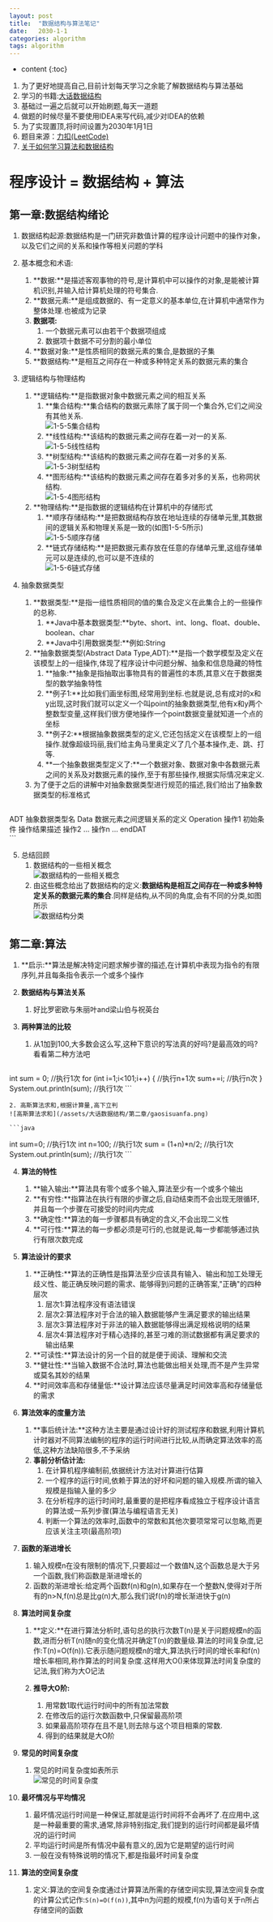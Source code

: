 ```yaml
---
layout: post
title:  "数据结构与算法笔记"
date:   2030-1-1
categories: algorithm
tags: algorithm
---
```


* content
{:toc}

1. 为了更好地提高自己,目前计划每天学习之余能了解数据结构与算法基础
2. 学习的书籍:[大话数据结构](https://book.douban.com/subject/6424904/)
3. 基础过一遍之后就可以开始刷题,每天一道题
4. 做题的时候尽量不要使用IDEA来写代码,减少对IDEA的依赖
5. 为了实现置顶,将时间设置为2030年1月1日
6. 题目来源：[力扣(LeetCode)](https://leetcode-cn.com)
7. [关于如何学习算法和数据结构](https://www.zhihu.com/question/313828787)









# 程序设计 = 数据结构 + 算法
## 第一章:数据结构绪论
1. 数据结构起源:数据结构是一门研究非数值计算的程序设计问题中的操作对象，以及它们之间的关系和操作等相关问题的学科

2. 基本概念和术语:
    1. **数据:**是描述客观事物的符号,是计算机中可以操作的对象,是能被计算机识别,并输入给计算机处理的符号集合.
    2. **数据元素:**是组成数据的、有一定意义的基本单位,在计算机中通常作为整体处理.也被成为记录
    3. **数据项:**
        1. 一个数据元素可以由若干个数据项组成
        2. 数据项十数据不可分割的最小单位
    4. **数据对象:**是性质相同的数据元素的集合,是数据的子集
    5. **数据结构:**是相互之间存在一种或多种特定关系的数据元素的集合

3. 逻辑结构与物理结构
    1. **逻辑结构:**是指数据对象中数据元素之间的相互关系
        1. **集合结构:**集合结构的数据元素除了属于同一个集合外,它们之间没有其他关系.  
            ![1-5-5集合结构](/assets/大话数据结构/第一章/1.5.1.png)
        2. **线性结构:**该结构的数据元素之间存在着一对一的关系.  
            ![1-5-5线性结构](/assets/大话数据结构/第一章/1.5.2.png)
        3. **树型结构:**该结构的数据元素之间存在着一对多的关系.   
            ![1-5-3树型结构](/assets/大话数据结构/第一章/1.5.3.png)
        4. **图形结构:**该结构的数据元素之间存在着多对多的关系，也称网状结构.  
            ![1-5-4图形结构](/assets/大话数据结构/第一章/1.5.4.png)
    2. **物理结构:**是指数据的逻辑结构在计算机中的存储形式
        1. **顺序存储结构:**是把数据结构存放在地址连续的存储单元里,其数据间的逻辑关系和物理关系是一致的(如图1-5-5所示)  
            ![1-5-5顺序存储](/assets/大话数据结构/第一章/1.5.5.png)
        2. **链式存储结构:**是把数据元素存放在任意的存储单元里,这组存储单元可以是连续的,也可以是不连续的   
            ![1-5-6链式存储](/assets/大话数据结构/第一章/1.5.6.png)
4. 抽象数据类型
    1. **数据类型:**是指一组性质相同的值的集合及定义在此集合上的一些操作的总称.  
        1. **Java中基本数据类型:**byte、short、int、long、float、double、boolean、char
        2. **Java中引用数据类型:**例如:String
    2. **抽象数据类型(Abstract Data Type,ADT):**是指一个数学模型及定义在该模型上的一组操作,体现了程序设计中问题分解、抽象和信息隐藏的特性
        1. **抽象:**抽象是指抽取出事物具有的普遍性的本质,其意义在于数据类型的数学抽象特性
        2. **例子1:**比如我们画坐标图,经常用到坐标.也就是说,总有成对的x和y出现,这时我们就可以定义一个叫point的抽象数据类型,他有x和y两个整数型变量,这样我们很方便地操作一个point数据变量就知道一个点的坐标
        3. **例子2:**根据抽象数据类型的定义,它还包括定义在该模型上的一组操作.就像超级玛丽,我们给主角马里奥定义了几个基本操作,走、跳、打等.
        4. **一个抽象数据类型定义了:**一个数据对象、数据对象中各数据元素之间的关系及对数据元素的操作,至于有那些操作,根据实际情况来定义.
    3. 为了便于之后的讲解中对抽象数据类型进行规范的描述,我们给出了抽象数据类型的标准格式

    ```
ADT 抽象数据类型名
Data
    数据元素之间逻辑关系的定义
Operation
    操作1
        初始条件
        操作结果描述
    操作2
        ...
    操作n
        ...
endDAT        
    ```

5. 总结回顾
    1. 数据结构的一些相关概念   
    ![数据结构的一些相关概念 ](/assets/大话数据结构/第一章/1.7.1.png)
    2. 由这些概念给出了数据结构的定义:**数据结构是相互之间存在一种或多种特定关系的数据元素的集合**.同样是结构,从不同的角度,会有不同的分类,如图所示   
    ![数据结构分类](/assets/大话数据结构/第一章/1.7.2.png) 

## 第二章:算法
1. **启示:**算法是解决特定问题求解步骤的描述,在计算机中表现为指令的有限序列,并且每条指令表示一个或多个操作
2. **数据结构与算法关系**
    1. 好比罗密欧与朱丽叶and梁山伯与祝英台
3. **两种算法的比较**
    1. 从1加到100,大多数会这么写,这种下意识的写法真的好吗?是最高效的吗?看看第二种方法吧

    ```java
int sum = 0; //执行1次
for (int i=1;i<101;i++) { //执行n+1次
    sum+=i; //执行n次
}
System.out.println(sum); //执行1次
    ```

    2. 高斯算法求和,根据计算量,高下立判
    ![高斯算法求和](/assets/大话数据结构/第二章/gaosisuanfa.png)

    ```java
int sum=0;  //执行1次
int n=100;  //执行1次
sum = (1+n)*n/2;  //执行1次
System.out.println(sum); //执行1次
    ```

4. **算法的特性**
    1. **输入输出:**算法具有零个或多个输入,算法至少有一个或多个输出
    2. **有穷性:**指算法在执行有限的步骤之后,自动结束而不会出现无限循环,并且每一个步骤在可接受的时间内完成
    3. **确定性:**算法的每一步骤都具有确定的含义,不会出现二义性
    4. **可行性:**算法的每一步都必须是可行的,也就是说,每一步都能够通过执行有限次数完成

5. **算法设计的要求**
    1. **正确性:**算法的正确性是指算法至少应该具有输入、输出和加工处理无歧义性、能正确反映问题的需求、能够得到问题的正确答案,"正确"的四种层次
        1. 层次1:算法程序没有语法错误
        2. 层次2:算法程序对于合法的输入数据能够产生满足要求的输出结果
        3. 层次3:算法程序对于非法的输入数据能够得出满足规格说明的结果
        4. 层次4:算法程序对于精心选择的,甚至刁难的测试数据都有满足要求的输出结果
    2. **可读性:**算法设计的另一个目的就是便于阅读、理解和交流
    3. **健壮性:**当输入数据不合法时,算法也能做出相关处理,而不是产生异常或莫名其妙的结果
    4. **时间效率高和存储量低:**设计算法应该尽量满足时间效率高和存储量低的需求

6. **算法效率的度量方法**
    1. **事后统计法:**这种方法主要是通过设计好的测试程序和数据,利用计算机计时器对不同算法编制的程序的运行时间进行比较,从而确定算法效率的高低,这种方法缺陷很多,不予采纳
    2. **事前分析估计法:**
        1. 在计算机程序编制前,依据统计方法对计算进行估算
        2. 一个程序的运行时间,依赖于算法的好坏和问题的输入规模.所谓的输入规模是指输入量的多少
        3. 在分析程序的运行时间时,最重要的是把程序看成独立于程序设计语言的算法或一系列步骤(算法与编程语言无关)
        4. 判断一个算法的效率时,函数中的常数和其他次要项常常可以忽略,而更应该关注主项(最高阶项)

7. **函数的渐进增长**
    1. 输入规模n在没有限制的情况下,只要超过一个数值N,这个函数总是大于另一个函数,我们称函数是渐进增长的
    2. 函数的渐进增长:给定两个函数f(n)和g(n),如果存在一个整数N,使得对于所有的n>N,f(n)总是比g(n)大,那么我们说f(n)的增长渐进快于g(n)

8. **算法时间复杂度**
    1. **定义:**在进行算法分析时,语句总的执行次数T(n)是关于问题规模n的函数,进而分析T(n)随n的变化情况并确定T(n)的数量级.算法的时间复杂度,记作:T(n)=O(f(n)).它表示随问题规模n的增大,算法执行时间的增长率和f(n)增长率相同,称作算法的时间复杂度.这样用大O()来体现算法时间复杂度的记法,我们称为大O记法

    2. **推导大O阶:**
        1. 用常数1取代运行时间中的所有加法常数
        2. 在修改后的运行次数函数中,只保留最高阶项
        3. 如果最高阶项存在且不是1,则去除与这个项目相乘的常数.
        4. 得到的结果就是大O阶

9. **常见的时间复杂度** 
    1. 常见的时间复杂度如表所示  
    ![常见的时间复杂度](/assets/大话数据结构/第二章/2.7.1.png) 
10. **最坏情况与平均情况**
    1. 最坏情况运行时间是一种保证,那就是运行时间将不会再坏了.在应用中,这是一种最重要的需求,通常,除非特别指定,我们提到的运行时间都是最坏情况的运行时间
    2. 平均运行时间是所有情况中最有意义的,因为它是期望的运行时间
    3. 一般在没有特殊说明的情况下,都是指最坏时间复杂度
11. **算法的空间复杂度**
    1. 定义:算法的空间复杂度通过计算算法所需的存储空间实现,算法空间复杂度的计算公式记作:`S(n)=O(f(n))`,其中n为问题的规模,f(n)为语句关于n所占存储空间的函数
















